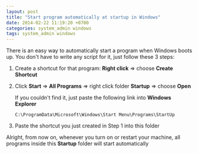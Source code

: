 ```yaml
---
layout: post
title: "Start program automatically at startup in Windows"
date: 2014-02-22 11:19:20 +0700
categories: system_admin windows
tags: system_admin windows
---
```


There is an easy way to automatically start a program when Windows boots up. You don't have to write any script for it, just follow these 3 steps:

1. Create a shortcut for that program: **Right click** => choose **Create Shortcut**
2. Click **Start** => **All Programs** => right click folder **Startup** => choose **Open**

   If you couldn't find it, just paste the following link into **Windows Explorer**

   ```
   C:\ProgramData\Microsoft\Windows\Start Menu\Programs\StartUp
   ```

3. Paste the shortcut you just created in Step 1 into this folder

Alright, from now on, whenever you turn on or restart your machine, all programs inside this **Startup** folder will start automatically